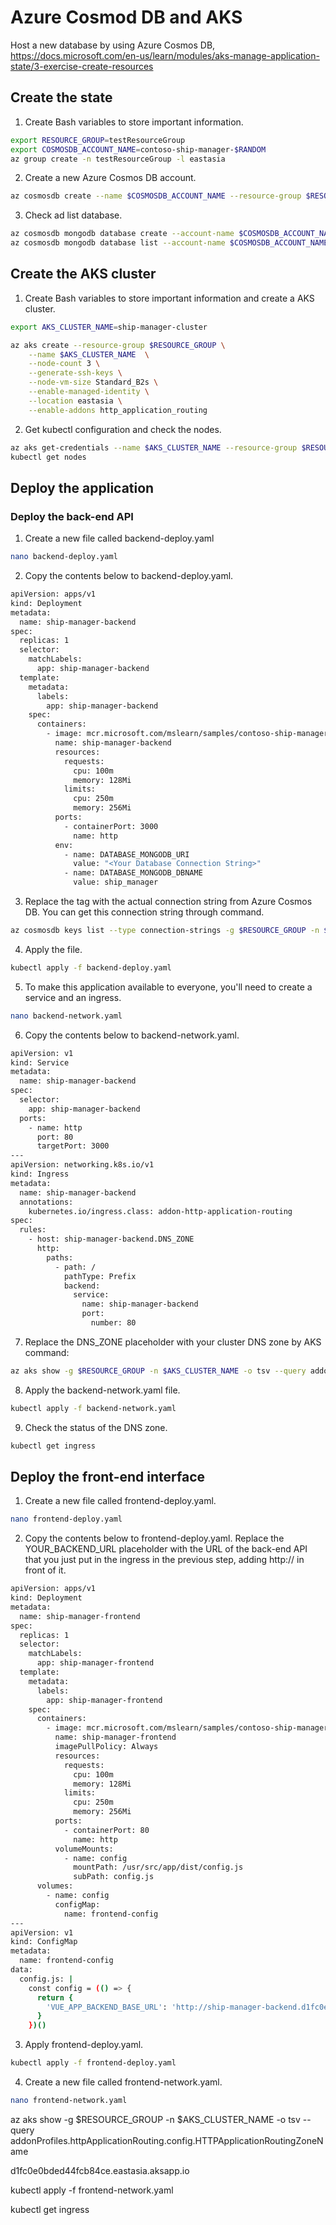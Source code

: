 # Azure Cosmod DB and AKS
Host a new database by using Azure Cosmos DB, https://docs.microsoft.com/en-us/learn/modules/aks-manage-application-state/3-exercise-create-resources<br>

## Create the state
1. Create Bash variables to store important information.
```bash
export RESOURCE_GROUP=testResourceGroup
export COSMOSDB_ACCOUNT_NAME=contoso-ship-manager-$RANDOM
az group create -n testResourceGroup -l eastasia
```
2. Create a new Azure Cosmos DB account.
```bash
az cosmosdb create --name $COSMOSDB_ACCOUNT_NAME --resource-group $RESOURCE_GROUP --kind MongoDB
```
3. Check ad list database.
```bash
az cosmosdb mongodb database create --account-name $COSMOSDB_ACCOUNT_NAME --resource-group $RESOURCE_GROUP --name contoso-ship-manager
az cosmosdb mongodb database list --account-name $COSMOSDB_ACCOUNT_NAME --resource-group $RESOURCE_GROUP -o table
```

## Create the AKS cluster
1. Create Bash variables to store important information and create a AKS cluster.
```bash
export AKS_CLUSTER_NAME=ship-manager-cluster

az aks create --resource-group $RESOURCE_GROUP \
    --name $AKS_CLUSTER_NAME  \
    --node-count 3 \
    --generate-ssh-keys \
    --node-vm-size Standard_B2s \
    --enable-managed-identity \
    --location eastasia \
    --enable-addons http_application_routing
```
2. Get kubectl configuration and check the nodes.
```bash	
az aks get-credentials --name $AKS_CLUSTER_NAME --resource-group $RESOURCE_GROUP	
kubectl get nodes
```

## Deploy the application

### Deploy the back-end API
1. Create a new file called backend-deploy.yaml
```bash
nano backend-deploy.yaml
```
2. Copy the contents below to backend-deploy.yaml.
```bash
apiVersion: apps/v1
kind: Deployment
metadata:
  name: ship-manager-backend
spec:
  replicas: 1
  selector:
    matchLabels:
      app: ship-manager-backend
  template:
    metadata:
      labels:
        app: ship-manager-backend
    spec:
      containers:
        - image: mcr.microsoft.com/mslearn/samples/contoso-ship-manager:backend
          name: ship-manager-backend
          resources:
            requests:
              cpu: 100m
              memory: 128Mi
            limits:
              cpu: 250m
              memory: 256Mi
          ports:
            - containerPort: 3000
              name: http
          env:
            - name: DATABASE_MONGODB_URI
              value: "<Your Database Connection String>"
            - name: DATABASE_MONGODB_DBNAME
              value: ship_manager
```
3. Replace the <your database connection string> tag with the actual connection string from Azure Cosmos DB. You can get this connection string through command.
```bash
az cosmosdb keys list --type connection-strings -g $RESOURCE_GROUP -n $COSMOSDB_ACCOUNT_NAME --query "connectionStrings[0].connectionString" -o tsv
```
4. Apply the file.
```bash
kubectl apply -f backend-deploy.yaml
```
5. To make this application available to everyone, you'll need to create a service and an ingress.
```bash
nano backend-network.yaml
```
6. Copy the contents below to backend-network.yaml.
```bash
apiVersion: v1
kind: Service
metadata:
  name: ship-manager-backend
spec:
  selector:
    app: ship-manager-backend
  ports:
    - name: http
      port: 80
      targetPort: 3000
---
apiVersion: networking.k8s.io/v1
kind: Ingress
metadata:
  name: ship-manager-backend
  annotations:
    kubernetes.io/ingress.class: addon-http-application-routing
spec:
  rules:
    - host: ship-manager-backend.DNS_ZONE
      http:
        paths:
          - path: /
            pathType: Prefix
            backend:
              service:
                name: ship-manager-backend
                port:
                  number: 80
```
7. Replace the DNS_ZONE placeholder with your cluster DNS zone by AKS command:
```bash
az aks show -g $RESOURCE_GROUP -n $AKS_CLUSTER_NAME -o tsv --query addonProfiles.httpApplicationRouting.config.HTTPApplicationRoutingZoneName
```
8. Apply the backend-network.yaml file.
```bash
kubectl apply -f backend-network.yaml
```
9. Check the status of the DNS zone.
```bash
kubectl get ingress
```

## Deploy the front-end interface

1. Create a new file called frontend-deploy.yaml.
```bash
nano frontend-deploy.yaml
```
2. Copy the contents below to frontend-deploy.yaml. Replace the YOUR_BACKEND_URL placeholder with the URL of the back-end API that you just put in the ingress in the previous step, adding http:// in front of it.
```bash
apiVersion: apps/v1
kind: Deployment
metadata:
  name: ship-manager-frontend
spec:
  replicas: 1
  selector:
    matchLabels:
      app: ship-manager-frontend
  template:
    metadata:
      labels:
        app: ship-manager-frontend
    spec:
      containers:
        - image: mcr.microsoft.com/mslearn/samples/contoso-ship-manager:frontend
          name: ship-manager-frontend
          imagePullPolicy: Always
          resources:
            requests:
              cpu: 100m
              memory: 128Mi
            limits:
              cpu: 250m
              memory: 256Mi
          ports:
            - containerPort: 80
              name: http
          volumeMounts:
            - name: config
              mountPath: /usr/src/app/dist/config.js
              subPath: config.js
      volumes:
        - name: config
          configMap:
            name: frontend-config
---
apiVersion: v1
kind: ConfigMap
metadata:
  name: frontend-config
data:
  config.js: |
    const config = (() => {
      return {
        'VUE_APP_BACKEND_BASE_URL': 'http://ship-manager-backend.d1fc0e0bded44fcb84ce.eastasia.aksapp.io',
      }
    })()
```

3. Apply frontend-deploy.yaml.
```bash
kubectl apply -f frontend-deploy.yaml
```
4. Create a new file called frontend-network.yaml.
```bash
nano frontend-network.yaml
```

az aks show -g $RESOURCE_GROUP -n $AKS_CLUSTER_NAME -o tsv --query addonProfiles.httpApplicationRouting.config.HTTPApplicationRoutingZoneName

d1fc0e0bded44fcb84ce.eastasia.aksapp.io

kubectl apply -f frontend-network.yaml

kubectl get ingress




